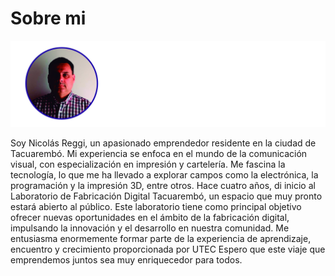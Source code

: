 # Sobre mi

![](../images/foto.jpg)

Soy Nicolás Reggi, un apasionado emprendedor residente en la ciudad de Tacuarembó. Mi experiencia se enfoca en el mundo de la comunicación visual, con especialización en impresión y cartelería.
Me fascina la tecnología, lo que me ha llevado a explorar campos como la electrónica, la programación y la impresión 3D, entre otros. 
Hace cuatro años, di inicio al Laboratorio de Fabricación Digital Tacuarembó, un espacio que muy pronto estará abierto al público.
Este laboratorio tiene como principal objetivo ofrecer nuevas oportunidades en el ámbito de la fabricación digital, impulsando la innovación y el desarrollo en nuestra comunidad.
Me entusiasma enormemente formar parte de la experiencia de aprendizaje, encuentro y crecimiento proporcionada por UTEC
Espero que este viaje que emprendemos juntos sea muy enriquecedor para todos.

